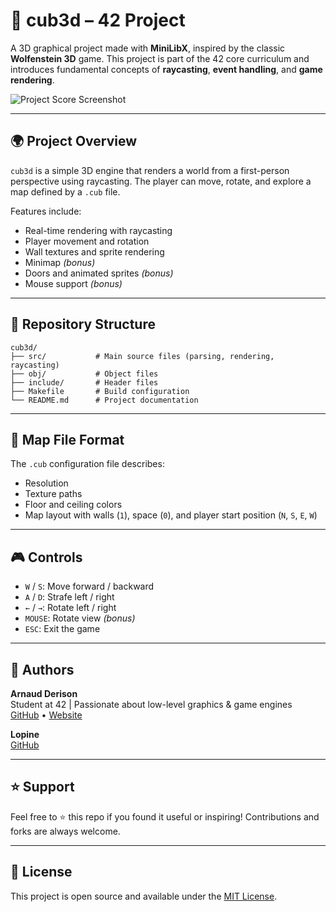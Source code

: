 # 🎩 cub3d – 42 Project

A 3D graphical project made with **MiniLibX**, inspired by the classic **Wolfenstein 3D** game. This project is part of the 42 core curriculum and introduces fundamental concepts of **raycasting**, **event handling**, and **game rendering**.

![Project Score Screenshot](./preview/score.png)

---

## 🌍 Project Overview

`cub3d` is a simple 3D engine that renders a world from a first-person perspective using raycasting. The player can move, rotate, and explore a map defined by a `.cub` file.

Features include:

- Real-time rendering with raycasting
- Player movement and rotation
- Wall textures and sprite rendering
- Minimap _(bonus)_
- Doors and animated sprites _(bonus)_
- Mouse support _(bonus)_

---

## 📂 Repository Structure

```
cub3d/
├── src/           # Main source files (parsing, rendering, raycasting)
├── obj/           # Object files
├── include/       # Header files
├── Makefile       # Build configuration
└── README.md      # Project documentation
```

---

## 📄 Map File Format

The `.cub` configuration file describes:

- Resolution
- Texture paths
- Floor and ceiling colors
- Map layout with walls (`1`), space (`0`), and player start position (`N`, `S`, `E`, `W`)

---

## 🎮 Controls

- `W` / `S`: Move forward / backward
- `A` / `D`: Strafe left / right
- `←` / `→`: Rotate left / right
- `MOUSE`: Rotate view _(bonus)_
- `ESC`: Exit the game

---

## 👤 Authors

**Arnaud Derison**  
Student at 42 | Passionate about low-level graphics & game engines  
[GitHub](https://github.com/arnaudDerison) • [Website](https://derison.dev)

**Lopine**  
[GitHub](https://github.com/Lopine)

---

## ⭐️ Support

Feel free to ⭐️ this repo if you found it useful or inspiring! Contributions and forks are always welcome.

---

## 📄 License

This project is open source and available under the [MIT License](LICENSE).
